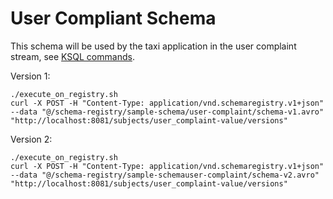 # User Compliant Schema

This schema will be used by the taxi application in the user complaint stream, see [KSQL commands](../../../../../../doc/ksql/readme.md).

Version 1:
````
./execute_on_registry.sh 
curl -X POST -H "Content-Type: application/vnd.schemaregistry.v1+json" --data "@/schema-registry/sample-schema/user-complaint/schema-v1.avro" "http://localhost:8081/subjects/user_complaint-value/versions"
````

Version 2:
````
./execute_on_registry.sh 
curl -X POST -H "Content-Type: application/vnd.schemaregistry.v1+json" --data "@/schema-registry/sample-schemauser-complaint/schema-v2.avro" "http://localhost:8081/subjects/user_complaint-value/versions"
````